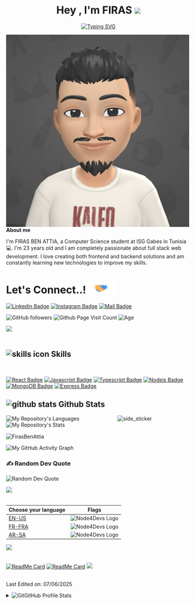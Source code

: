 
<h1 align="center"><b>Hey , I'm FIRAS </b><img src="https://media.giphy.com/media/hvRJCLFzcasrR4ia7z/giphy.gif" width="35"></h1>
<p align="center">
  <a href="https://github.com/DenverCoder1/readme-typing-svg"><img src="https://readme-typing-svg.herokuapp.com?font=Fira+Code&pause=1000&width=435&lines=HI+I'M+FIRAS+BEN+ATTIA;FULL+STACK+DEVELOPER&color=cyan&center=true" alt="Typing SVG" /></a>
</p>

<!--
<p align="center">
  
## [![Typing SVG](https://readme-typing-svg.herokuapp.com?font=Architects+Daughter&color=0099DD&size=30&lines=Hey!+It's+Ben+Ismail+Aziz!;Computer+Science+Student;Full+Stack+Web+Developer;Freelancer;DS%20|%20AI%20|%20ML%20Enthusiastic;Always%20learning%20new%20things)](https://github.com/AzizBenIsmail) 
  </p> -->
<!--  Ceci mon Avatar-->
<img title="My Avatar" align="left" src="assets/images/AVATAR.jpg"  width="500px" alt="hi" >

<!--  About me -->
<!--## <picture><img src = "assets/about_me.gif" width = 50px></picture> **About me**-->
**About me**

I'm FIRAS BEN ATTIA, a Computer Science student at ISG Gabes in Tunisia 💻. I'm 23 years old and
I am completely passionate about full stack web development. I love creating both frontend and backend solutions and am constantly learning new technologies to improve my skills.

<!-- Let's Connect..! -->
# <b> Let's Connect..!</b><img src="https://github.com/0xAbdulKhalid/0xAbdulKhalid/raw/main/assets/mdImages/handshake.gif" width ="80">

[![Linkedin Badge](https://img.shields.io/badge/-FirasBenAttia-0e76a8?style=flat&labelColor=0e76a8&logo=linkedin&logoColor=white)](https://www.linkedin.com/in/firas-ben-attia/) 
[![Instagram Badge](https://img.shields.io/badge/-@FirasBenAttia-e84393?style=flat&labelColor=e84393&logo=instagram&logoColor=white)](https://www.instagram.com/firasbenattia/)
[![Mail Badge](https://img.shields.io/badge/-FirasBenAttia-c0392b?style=flat&labelColor=c0392b&logo=gmail&logoColor=white)](mailto:firasbenattia@gmail.com)

<!-- GitHub followers /visitors/Age  -->
![GitHub followers](https://img.shields.io/github/followers/FirasBenAttia?style=social)
![Github Page Visit Count](https://komarev.com/ghpvc/?username=FirasBenAttia)
<img src="https://img.shields.io/badge/Age-23-blue" alt="Age" />

<!-- Ligne  -->
<img src="https://user-images.githubusercontent.com/73097560/115834477-dbab4500-a447-11eb-908a-139a6edaec5c.gif"><br><br>
<!-- TODO: Add last video link 

- 🔭 I’m currently working at @Toptal
- :computer: Most used line of code `git commit -m "Initial Commit"`
- 🤔 I’m looking for help with Outstanding Video ideas.
- 📫 How to reach me: aziz.270700@gmail.com.
- 😄 Pronouns: Sam3oulation,Ismail.
-->


<!-- Skills  -->
## <img src="https://media2.giphy.com/media/QssGEmpkyEOhBCb7e1/giphy.gif?cid=ecf05e47a0n3gi1bfqntqmob8g9aid1oyj2wr3ds3mg700bl&rid=giphy.gif" width ="25" alt="skills icon"><b> Skills</b>
<br>

<!-- Technologies I work with -->

[![React Badge](https://img.shields.io/badge/-React-61DBFB?style=for-the-badge&labelColor=black&logo=react&logoColor=61DBFB)](#) [![Javascript Badge](https://img.shields.io/badge/-Javascript-F0DB4F?style=for-the-badge&labelColor=black&logo=javascript&logoColor=F0DB4F)](#) [![Typescript Badge](https://img.shields.io/badge/-Typescript-007acc?style=for-the-badge&labelColor=black&logo=typescript&logoColor=007acc)](#) [![Nodejs Badge](https://img.shields.io/badge/-Nodejs-3C873A?style=for-the-badge&labelColor=black&logo=node.js&logoColor=3C873A)](#) [![MongoDB Badge](https://img.shields.io/badge/-MongoDB-4DB33D?style=for-the-badge&labelColor=black&logo=mongodb&logoColor=4DB33D)](#) [![Express Badge](https://img.shields.io/badge/-Express-000000?style=for-the-badge&labelColor=black&logo=express&logoColor=white)](#)

<!-- Github Stats   -->
## <img src="https://media.giphy.com/media/iY8CRBdQXODJSCERIr/giphy.gif" width="35" alt="github stats"><b> Github Stats </b>
<img align="right" width=200px height=200px alt="side_sticker" src="https://media.giphy.com/media/TEnXkcsHrP4YedChhA/giphy.gif" />

![My Repository's Languages](https://github-readme-stats.vercel.app/api/top-langs/?username=FirasBenAttia&show_icons=true&locale=en&layout=compact&langs_count=50&theme=algolia)
![My Repository's Stats](https://github-readme-stats.vercel.app/api?username=FirasBenAttia&show_icons=true&theme=radical)
<p><img align="center" src="https://github-readme-streak-stats.herokuapp.com/?user=FirasBenAttia&&theme=algolia" alt="FirasBenAttia" /></p>

![My GitHub Activity Graph](https://github-readme-activity-graph.vercel.app/graph?username=FirasBenAttia&theme=react)

### ✍️ Random Dev Quote
![Random Dev Quote](https://quotes-github-readme.vercel.app/api?type=horizontal&theme=radical)

<img src="https://user-images.githubusercontent.com/73097560/115834477-dbab4500-a447-11eb-908a-139a6edaec5c.gif"><br><br>
<div align="center" >

| Choose your language         | Flags                                                                                                              |
| -------------------------- | ---------------------------------------------------------------------------------------------------------------------- |
| [EN-US](./README.md)       | <img width="15%" alt="Node4Devs Logo" title="United States Flag (USA)" src="./assets/images/flags/USA.png" /> |
| [FR-FRA](./README-FR-FRA.md) | <img width="15%" alt="Node4Devs Logo" title="France Flag (FR)" src="./assets/images/flags/France.png" />        |
| [AR-SA](./README-AR-SA.md) | <img width="15%" alt="Node4Devs Logo" title="Saudi Flag (SA)" src="./assets/images/flags/saudi_ arabia.jpg" />        |

</div>

<img src="https://user-images.githubusercontent.com/73097560/115834477-dbab4500-a447-11eb-908a-139a6edaec5c.gif"><br><br>

[![ReadMe Card](https://github-readme-stats.vercel.app/api/pin/?username=FirasBenAttia&repo=ecommerce-project-frontend&theme=react)](https://github.com/FirasBenAttia/ecommerce-project-frontend)
[![ReadMe Card](https://github-readme-stats.vercel.app/api/pin/?username=FirasBenAttia&repo=ecommerce-project-backend&theme=react)](https://github.com/FirasBenAttia/ecommerce-project-backend)
<img src="https://user-images.githubusercontent.com/73097560/115834477-dbab4500-a447-11eb-908a-139a6edaec5c.gif"><br><br>

Last Edited on: 07/06/2025
<details> 
  <summary>  <img src="./assets/giphy.gif" width="30px" alt="Git"/>GitHub Profile Stats </summary>
  <div>
  <samp>
      <br/>
        <p align="center">
          <a href="https://github.com/FirasBenAttia/">
          <img width="45%" src="https://github-profile-summary-cards.vercel.app/api/cards/repos-per-language?username=FirasBenAttia&theme=gruvbox&layout=compact&hide_border=true"
          alt="FirasBenAttia :: Top Langs by repo" />
          <img width="45%" src="https://github-profile-summary-cards.vercel.app/api/cards/most-commit-language?username=FirasBenAttia&theme=gruvbox&layout=compact&hide_border=true"
          alt="FirasBenAttia :: Top Langs by commit" />
          </a>
        </p>
    <br>

## <img src="https://media.giphy.com/media/dxIWYNNVCxFXdP76XE/giphy.gif" width ="25" alt="trophy icon"><b> Trophies</b>

[![trophy](https://github-profile-trophy.vercel.app/?username=FirasBenAttia&theme=nord&column=7)](https://github.com/FirasBenAttia/github-profile-trophy)

<br>
</details>
